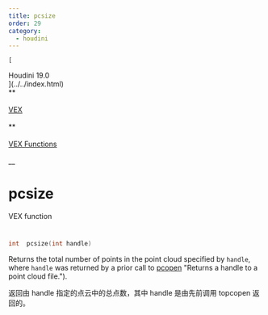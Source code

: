 ```yaml
---
title: pcsize
order: 29
category:
  - houdini
---
```

    
    [  
Houdini 19.0  
](../../index.html)  
**  
[  
VEX  
](../index.html)  
**  
[  
VEX Functions  
](index.html)  
\_\_

# pcsize

VEX function

#

```c
int  pcsize(int handle)
```

Returns the total number of points in the point cloud specified by `handle`,
where `handle` was returned by a prior call to [pcopen](pcopen.html) "Returns a
handle to a point cloud file.").

返回由 handle 指定的点云中的总点数，其中 handle 是由先前调用 topcopen 返回的。
